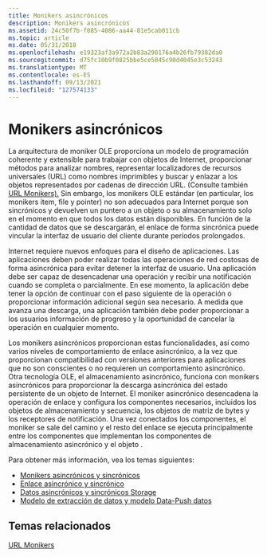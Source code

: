 ```yaml
---
title: Monikers asincrónicos
description: Monikers asincrónicos
ms.assetid: 24c50f7b-f085-4086-aa44-81e5cab011cb
ms.topic: article
ms.date: 05/31/2018
ms.openlocfilehash: e19323af3a972a2b83a290176a4b26fb79382da0
ms.sourcegitcommit: d75fc10b9f0825bbe5ce5045c90d4045e3c53243
ms.translationtype: MT
ms.contentlocale: es-ES
ms.lasthandoff: 09/13/2021
ms.locfileid: "127574133"
---
```

# <a name="asynchronous-monikers"></a>Monikers asincrónicos

La arquitectura de moniker OLE proporciona un modelo de programación coherente y extensible para trabajar con objetos de Internet, proporcionar métodos para analizar nombres, representar localizadores de recursos universales (URL) como nombres imprimibles y buscar y enlazar a los objetos representados por cadenas de dirección URL. (Consulte también [URL Monikers).](url-monikers.md) Sin embargo, los monikers OLE estándar (en particular, los monikers item, file y pointer) no son adecuados para Internet porque son sincrónicos y devuelven un puntero a un objeto o su almacenamiento solo en el momento en que todos los datos están disponibles. En función de la cantidad de datos que se descargarán, el enlace de forma sincrónica puede vincular la interfaz de usuario del cliente durante períodos prolongados.

Internet requiere nuevos enfoques para el diseño de aplicaciones. Las aplicaciones deben poder realizar todas las operaciones de red costosas de forma asincrónica para evitar detener la interfaz de usuario. Una aplicación debe ser capaz de desencadenar una operación y recibir una notificación cuando se completa o parcialmente. En ese momento, la aplicación debe tener la opción de continuar con el paso siguiente de la operación o proporcionar información adicional según sea necesario. A medida que avanza una descarga, una aplicación también debe poder proporcionar a los usuarios información de progreso y la oportunidad de cancelar la operación en cualquier momento.

Los monikers asincrónicos proporcionan estas funcionalidades, así como varios niveles de comportamiento de enlace asincrónico, a la vez que proporcionan compatibilidad con versiones anteriores para aplicaciones que no son conscientes o no requieren un comportamiento asincrónico. Otra tecnología OLE, el almacenamiento asincrónico, funciona con monikers asincrónicos para proporcionar la descarga asincrónica del estado persistente de un objeto de Internet. El moniker asincrónico desencadena la operación de enlace y configura los componentes necesarios, incluidos los objetos de almacenamiento y secuencia, los objetos de matriz de bytes y los receptores de notificación. Una vez conectados los componentes, el moniker se sale del camino y el resto del enlace se ejecuta principalmente entre los componentes que implementan los componentes de almacenamiento asincrónico y el objeto .

Para obtener más información, vea los temas siguientes:

-   [Monikers asincrónicos y sincrónicos](./asynchronous-vs.-synchronous-monikers.md)
-   [Enlace asincrónico y sincrónico](./asynchronous-vs.-synchronous-binding.md)
-   [Datos asincrónicos y sincrónicos Storage](./asynchronous-vs.-synchronous-storage.md)
-   [Modelo de extracción de datos y modelo Data-Push datos](./data-pull-model-vs.-data-push-model.md)

## <a name="related-topics"></a>Temas relacionados

<dl> <dt>

[URL Monikers](url-monikers.md)
</dt> </dl>

 

 